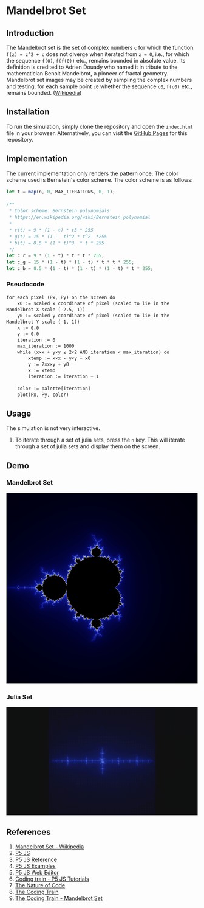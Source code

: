 # Mandelbrot Set

## Introduction

The Mandelbrot set is the set of complex numbers `c` for which the function `f(z) = z^2 + c` does not diverge when iterated from `z = 0`, i.e., for which the sequence `f(0)`, `f(f(0))` etc., remains bounded in absolute value. Its definition is credited to Adrien Douady who named it in tribute to the mathematician Benoit Mandelbrot, a pioneer of fractal geometry. Mandelbrot set images may be created by sampling the complex numbers and testing, for each sample point `c0` whether the sequence `c0`, `f(c0)` etc., remains bounded. ([Wikipedia](https://en.wikipedia.org/wiki/Mandelbrot_set))

## Installation

To run the simulation, simply clone the repository and open the `index.html` file in your browser. Alternatively, you can visit the [GitHub Pages](https://ghostscypher.github.io/madelbrot_set/src/index.html) for this repository.

## Implementation

The current implementation only renders the pattern once. The color scheme used is Bernstein's color scheme. The color scheme is as follows:

```javascript
let t = map(n, 0, MAX_ITERATIONS, 0, 1);

/**
 * Color scheme: Bernstein polynomials
 * https://en.wikipedia.org/wiki/Bernstein_polynomial
 * 
 * r(t) = 9 * (1 - t) * t3 * 255
 * g(t) = 15 * (1 -  t)^2 * t^2  *255
 * b(t) = 8.5 * (1 * t)^3  * t * 255
 */
let c_r = 9 * (1 - t) * t * t * 255;
let c_g = 15 * (1 - t) * (1 - t) * t * t * 255;
let c_b = 8.5 * (1 - t) * (1 - t) * (1 - t) * t * 255;
```

### Pseudocode

```pseudocode
for each pixel (Px, Py) on the screen do
    x0 := scaled x coordinate of pixel (scaled to lie in the Mandelbrot X scale (-2.5, 1))
    y0 := scaled y coordinate of pixel (scaled to lie in the Mandelbrot Y scale (-1, 1))
    x := 0.0
    y := 0.0
    iteration := 0
    max_iteration := 1000
    while (x×x + y×y ≤ 2×2 AND iteration < max_iteration) do
        xtemp := x×x - y×y + x0
        y := 2×x×y + y0
        x := xtemp
        iteration := iteration + 1

    color := palette[iteration]
    plot(Px, Py, color)
```

## Usage

The simulation is not very interactive.
1. To iterate through a set of julia sets, press the `n` key. This will iterate through a set of julia sets and display them on the screen.

## Demo

### Mandelbrot Set

![Mandelbrot Set](./screenshots/mandelbrot_set.png)

### Julia Set

![Julia Set](./screenshots/julia_set.gif)

## References

1. [Mandelbrot Set - Wikipedia](https://en.wikipedia.org/wiki/Mandelbrot_set)
2. [P5 JS](https://p5js.org/)
3. [P5 JS Reference](https://p5js.org/reference/)
4. [P5 JS Examples](https://p5js.org/examples/)
5. [P5 JS Web Editor](https://editor.p5js.org/)
6. [Coding train - P5 JS Tutorials](https://www.youtube.com/user/shiffman/playlists?view=50&sort=dd&shelf_id=14)
7. [The Nature of Code](https://natureofcode.com/)
8. [The Coding Train](https://thecodingtrain.com/)
9. [The Coding Train - Mandelbrot Set](https://www.youtube.com/watch?v=6z7GQewK-Ks)